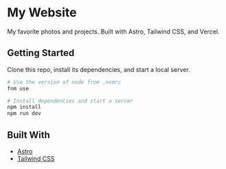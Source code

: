 # My Website

My favorite photos and projects. Built with Astro, Tailwind CSS, and Vercel.

## Getting Started

Clone this repo, install its dependencies, and start a local server.

```sh
# Use the version of node from .nvmrc
fnm use

# Install dependencies and start a server
npm install
npm run dev
```

## Built With

- [Astro](https://astro.build)
- [Tailwind CSS](https://tailwindcss.com/)
